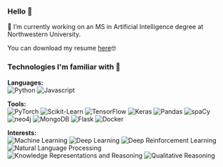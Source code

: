 ### Hello 👋

<!--
**simon-benigeri/simon-benigeri** is a ✨ _special_ ✨ repository because its `README.md` (this file) appears on your GitHub profile.

Here are some ideas to get you started:

- 🔭 I’m currently working on ...
- 🌱 I’m currently learning ...
- 👯 I’m looking to collaborate on ...
- 🤔 I’m looking for help with ...
- 💬 Ask me about ...
- 📫 How to reach me: ...
- 😄 Pronouns: ...
- ⚡ Fun fact: ...
-->
🔭 I’m currently working on an MS in Artificial Intelligence degree at Northwestern University.

You can download my resume [here](https://github.com/simon-benigeri/simon-benigeri/raw/main/resume_simon_benigeri.pdf)🤓

### Technologies I'm familiar with 🔬

**Languages:**  
![Python](https://img.shields.io/badge/Python-3776AB?style=for-the-badge&logo=python&logoColor=white) 
![Javascript](https://img.shields.io/badge/JavaScript-F7DF1E?style=for-the-badge&logo=javascript&logoColor=black) 

**Tools:**  
![PyTorch](https://img.shields.io/badge/PyTorch-EE4C2C?style=for-the-badge&logo=pytorch&logoColor=white) 
![Scikit-Learn](https://img.shields.io/badge/Scikit--Learn-F7931E?style=for-the-badge&logo=scikit-learn&logoColor=white) 
![TensorFlow](https://img.shields.io/badge/TensorFlow-FF6F00?style=for-the-badge&logo=tensorflow&logoColor=white) 
![Keras](https://img.shields.io/badge/Keras-D00000?style=for-the-badge&logo=keras&logoColor=white) 
![Pandas](https://img.shields.io/badge/Pandas-150458?style=for-the-badge&logo=pandas&logoColor=white) 
![spaCy](https://img.shields.io/badge/Spacy-09A3D5?style=for-the-badge&logoColor=white) 
![neo4j](https://img.shields.io/badge/Neo4j-008CC1?style=for-the-badge&logo=neo4j&logoColor=white) 
![MongoDB](https://img.shields.io/badge/MongoDB-47A248?style=for-the-badge&logo=mongodb&logoColor=white) 
![Flask](https://img.shields.io/badge/Flask-000000?style=for-the-badge&logo=flask&logoColor=white) 
![Docker](https://img.shields.io/badge/Docker-2496ED?style=for-the-badge&=docker&logoColor=white)

**Interests:**  
![Machine Learning](https://img.shields.io/badge/Machine%20Learning-7400B8?style=for-the-badge&logoColor=white) 
![Deep Learning](https://img.shields.io/badge/Deep%20Learning-6930C3?style=for-the-badge&logoColor=white) 
![Deep Reinforcement Learning](https://img.shields.io/badge/Deep%20Reinforcement%20Learning-5E60CE?style=for-the-badge&logoColor=white) 
![Natural Language Processing](https://img.shields.io/badge/Natural%20Language%20Processing-48BFE3?style=for-the-badge&logoColor=white) 
![Knowledge Representations and Reasoning](https://img.shields.io/badge/Knowledge%20Representations%20and%20Reasoning-150458?style=for-the-badge&logoColor=white) 
![Qualitative Reasoning](https://img.shields.io/badge/Qualitative%20Reasoning%20-008CC1?style=for-the-badge&logoColor=white) 
